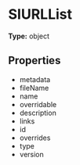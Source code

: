 # SIURLList


**Type:** object

## Properties
* metadata
* fileName
* name
* overridable
* description
* links
* id
* overrides
* type
* version
